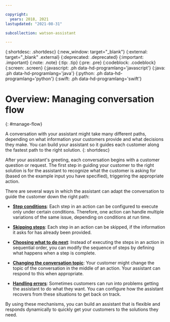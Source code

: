 ```yaml
---

copyright:
  years: 2018, 2021
lastupdated: "2021-08-31"

subcollection: watson-assistant

---
```


{:shortdesc: .shortdesc}
{:new_window: target="_blank"}
{:external: target="_blank" .external}
{:deprecated: .deprecated}
{:important: .important}
{:note: .note}
{:tip: .tip}
{:pre: .pre}
{:codeblock: .codeblock}
{:screen: .screen}
{:javascript: .ph data-hd-programlang='javascript'}
{:java: .ph data-hd-programlang='java'}
{:python: .ph data-hd-programlang='python'}
{:swift: .ph data-hd-programlang='swift'}



# Overview: Managing conversation flow
{: #manage-flow}

A conversation with your assistant might take many different paths, depending on what information your customers provide and what decisions they make. You can build your assistant so it guides each customer along the fastest path to the right solution.
{: shortdesc}

After your assistant's greeting, each conversation begins with a customer question or request. The first step in guiding your customer to the right solution is for the assistant to recognize what the customer is asking for (based on the example input you have specified), triggering the appropriate action.

There are several ways in which the assistant can adapt the conversation to guide the customer down the right path:

- [**Step conditions**](/docs/watson-assistant?topic=watson-assistant-step-conditions): Each step in an action can be configured to execute only under certain conditions. Therefore, one action can handle multiple variations of the same issue, depending on conditions at run time.

- [**Skipping steps**](/docs/watson-assistant?topic=watson-assistant-skip-steps): Each step in an action can be skipped, if the information it asks for has already been provided.

- [**Choosing what to do next**](/docs/watson-assistant?topic=watson-assistant-step-what-next): Instead of executing the steps in an action in sequential order, you can modify the sequence of steps by defining what happens when a step is complete.

- [**Changing the conversation topic**](/docs/watson-assistant?topic=watson-assistant-change-topic): Your customer might change the topic of the conversation in the middle of an action. Your assistant can respond to this when appropriate.

- [**Handling errors**](/docs/watson-assistant?topic=handle-errors): Sometimes customers can run into problems getting the assistant to do what they want. You can configure how the assistant recovers from these situations to get back on track.

By using these mechanisms, you can build an assistant that is flexible and responds dynamically to quickly get your customers to the solutions they need.
